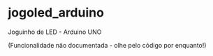 # jogoled_arduino
Joguinho de LED - Arduino UNO

(Funcionalidade não documentada - olhe pelo código por enquanto!)
